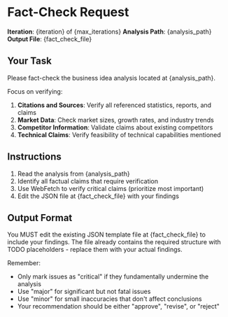 # Fact-Check Request

**Iteration**: {iteration} of {max_iterations}
**Analysis Path**: {analysis_path}
**Output File**: {fact_check_file}

## Your Task

Please fact-check the business idea analysis located at {analysis_path}.

Focus on verifying:

1. **Citations and Sources**: Verify all referenced statistics, reports, and claims
2. **Market Data**: Check market sizes, growth rates, and industry trends
3. **Competitor Information**: Validate claims about existing competitors
4. **Technical Claims**: Verify feasibility of technical capabilities mentioned

## Instructions

1. Read the analysis from {analysis_path}
2. Identify all factual claims that require verification
3. Use WebFetch to verify critical claims (prioritize most important)
4. Edit the JSON file at {fact_check_file} with your findings

## Output Format

You MUST edit the existing JSON template file at {fact_check_file} to include your findings.
The file already contains the required structure with TODO placeholders - replace them with your actual findings.

Remember:

- Only mark issues as "critical" if they fundamentally undermine the analysis
- Use "major" for significant but not fatal issues
- Use "minor" for small inaccuracies that don't affect conclusions
- Your recommendation should be either "approve", "revise", or "reject"
